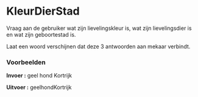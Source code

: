# KleurDierStad
Vraag aan de gebruiker wat zijn lievelingskleur is, wat zijn lievelingsdier is en wat zijn geboortestad is.

Laat een woord verschijnen dat deze 3 antwoorden aan mekaar verbindt.

### Voorbeelden

**Invoer :**
    geel 
    hond 
    Kortrijk


**Uitvoer :** 
    geelhondKortrijk


